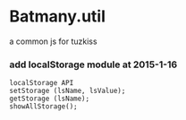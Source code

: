 # Batmany.util
a common js  for tuzkiss

### add localStorage module at 2015-1-16
	localStorage API
 	setStorage (lsName, lsValue);
 	getStorage (lsName);
 	showAllStorage();